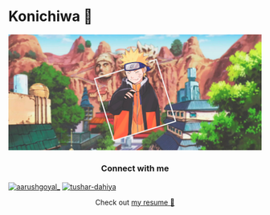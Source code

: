 # Konichiwa 👋

<img src="fox.png">
<h3 align="center">Connect with me</h3>
<p align="center">


<a href="https://github.com/tusharxoxoxo/tusharxoxoxo/raw/main/resume.pdf" target="blank"><img align="center" src="https://cdn.jsdelivr.net/npm/simple-icons@5.12.0/icons/files.svg" alt="aarushgoyal_" height="30" width="40" /></a>
<a href="https://linkedin.com/in/dahiya-tushar" target="blank"><img align="center" src="https://cdn.jsdelivr.net/npm/simple-icons@3.0.1/icons/linkedin.svg" alt="tushar-dahiya" height="30" width="40" /></a>

</p>


<p align="center"> Check out <a href="https://github.com/tusharxoxoxo/tusharxoxoxo/blob/main/resume.md">my resume 📎</a>  </p> 
